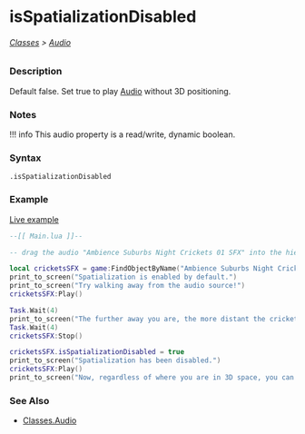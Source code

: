 # isSpatializationDisabled

###### [Classes](core_api/raw_source) > [Audio](core_api/classes/audio)

### Description

Default false. Set true to play [Audio](core_api/classes/audio) without 3D positioning.

### Notes
!!! info
  This audio property is a read/write, dynamic boolean.

### Syntax

`.isSpatializationDisabled`

### Example

[Live example]()

```lua
--[[ Main.lua ]]--

-- drag the audio "Ambience Suburbs Night Crickets 01 SFX" into the hierarchy --

local cricketsSFX = game:FindObjectByName("Ambience Suburbs Night Crickets 01 SFX")
print_to_screen("Spatialization is enabled by default.")
print_to_screen("Try walking away from the audio source!")
cricketsSFX:Play()

Task.Wait(4)
print_to_screen("The further away you are, the more distant the crickets sound...")
Task.Wait(4)
cricketsSFX:Stop()

cricketsSFX.isSpatializationDisabled = true
print_to_screen("Spatialization has been disabled.")
cricketsSFX:Play()
print_to_screen("Now, regardless of where you are in 3D space, you can hear the crickets!")

```

### See Also

* [Classes.Audio]()
